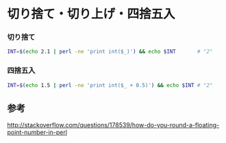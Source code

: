 ﻿# 切り捨て・切り上げ・四捨五入

### 切り捨て

```bash
INT=$(echo 2.1 | perl -ne 'print int($_)') && echo $INT       # "2"
```

### 四捨五入

```bash
INT=$(echo 1.5 | perl -ne 'print int($_ + 0.5)') && echo $INT # "2"
```

## 参考

http://stackoverflow.com/questions/178539/how-do-you-round-a-floating-point-number-in-perl
